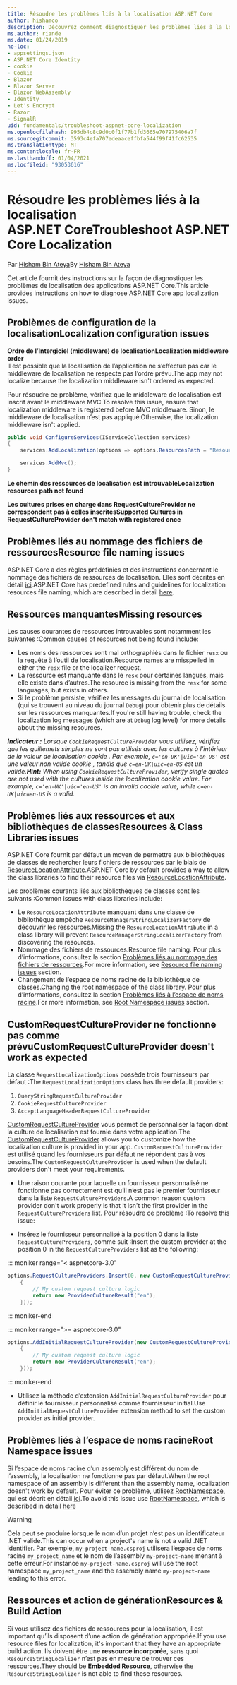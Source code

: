 ```yaml
---
title: Résoudre les problèmes liés à la localisation ASP.NET Core
author: hishamco
description: Découvrez comment diagnostiquer les problèmes liés à la localisation dans les applications ASP.NET Core.
ms.author: riande
ms.date: 01/24/2019
no-loc:
- appsettings.json
- ASP.NET Core Identity
- cookie
- Cookie
- Blazor
- Blazor Server
- Blazor WebAssembly
- Identity
- Let's Encrypt
- Razor
- SignalR
uid: fundamentals/troubleshoot-aspnet-core-localization
ms.openlocfilehash: 995db4c8c9d0c0f1f77b1fd3665e707975406a7f
ms.sourcegitcommit: 3593c4efa707edeaaceffbfa544f99f41fc62535
ms.translationtype: MT
ms.contentlocale: fr-FR
ms.lasthandoff: 01/04/2021
ms.locfileid: "93053616"
---
```

# <a name="troubleshoot-aspnet-core-localization"></a><span data-ttu-id="c947e-103">Résoudre les problèmes liés à la localisation ASP.NET Core</span><span class="sxs-lookup"><span data-stu-id="c947e-103">Troubleshoot ASP.NET Core Localization</span></span>

<span data-ttu-id="c947e-104">Par [Hisham Bin Ateya](https://github.com/hishamco)</span><span class="sxs-lookup"><span data-stu-id="c947e-104">By [Hisham Bin Ateya](https://github.com/hishamco)</span></span>

<span data-ttu-id="c947e-105">Cet article fournit des instructions sur la façon de diagnostiquer les problèmes de localisation des applications ASP.NET Core.</span><span class="sxs-lookup"><span data-stu-id="c947e-105">This article provides instructions on how to diagnose ASP.NET Core app localization issues.</span></span>

## <a name="localization-configuration-issues"></a><span data-ttu-id="c947e-106">Problèmes de configuration de la localisation</span><span class="sxs-lookup"><span data-stu-id="c947e-106">Localization configuration issues</span></span>

<span data-ttu-id="c947e-107">**Ordre de l’Intergiciel (middleware) de localisation**</span><span class="sxs-lookup"><span data-stu-id="c947e-107">**Localization middleware order**</span></span>  
<span data-ttu-id="c947e-108">Il est possible que la localisation de l’application ne s’effectue pas car le middleware de localisation ne respecte pas l’ordre prévu.</span><span class="sxs-lookup"><span data-stu-id="c947e-108">The app may not localize because the localization middleware isn't ordered as expected.</span></span>

<span data-ttu-id="c947e-109">Pour résoudre ce problème, vérifiez que le middleware de localisation est inscrit avant le middleware MVC.</span><span class="sxs-lookup"><span data-stu-id="c947e-109">To resolve this issue, ensure that localization middleware is registered before MVC middleware.</span></span> <span data-ttu-id="c947e-110">Sinon, le middleware de localisation n’est pas appliqué.</span><span class="sxs-lookup"><span data-stu-id="c947e-110">Otherwise, the localization middleware isn't applied.</span></span>

```csharp
public void ConfigureServices(IServiceCollection services)
{
    services.AddLocalization(options => options.ResourcesPath = "Resources");

    services.AddMvc();
}
```

<span data-ttu-id="c947e-111">**Le chemin des ressources de localisation est introuvable**</span><span class="sxs-lookup"><span data-stu-id="c947e-111">**Localization resources path not found**</span></span>

<span data-ttu-id="c947e-112">**Les cultures prises en charge dans RequestCultureProvider ne correspondent pas à celles inscrites**</span><span class="sxs-lookup"><span data-stu-id="c947e-112">**Supported Cultures in RequestCultureProvider don't match with registered once**</span></span>  

## <a name="resource-file-naming-issues"></a><span data-ttu-id="c947e-113">Problèmes liés au nommage des fichiers de ressources</span><span class="sxs-lookup"><span data-stu-id="c947e-113">Resource file naming issues</span></span>

<span data-ttu-id="c947e-114">ASP.NET Core a des règles prédéfinies et des instructions concernant le nommage des fichiers de ressources de localisation. Elles sont décrites en détail [ici](xref:fundamentals/localization?view=aspnetcore-2.2#resource-file-naming).</span><span class="sxs-lookup"><span data-stu-id="c947e-114">ASP.NET Core has predefined rules and guidelines for localization resources file naming, which are described in detail [here](xref:fundamentals/localization?view=aspnetcore-2.2#resource-file-naming).</span></span>

## <a name="missing-resources"></a><span data-ttu-id="c947e-115">Ressources manquantes</span><span class="sxs-lookup"><span data-stu-id="c947e-115">Missing resources</span></span>

<span data-ttu-id="c947e-116">Les causes courantes de ressources introuvables sont notamment les suivantes :</span><span class="sxs-lookup"><span data-stu-id="c947e-116">Common causes of resources not being found include:</span></span>

- <span data-ttu-id="c947e-117">Les noms des ressources sont mal orthographiés dans le fichier `resx` ou la requête à l’outil de localisation.</span><span class="sxs-lookup"><span data-stu-id="c947e-117">Resource names are misspelled in either the `resx` file or the localizer request.</span></span>
- <span data-ttu-id="c947e-118">La ressource est manquante dans le `resx` pour certaines langues, mais elle existe dans d’autres.</span><span class="sxs-lookup"><span data-stu-id="c947e-118">The resource is missing from the `resx` for some languages, but exists in others.</span></span>
- <span data-ttu-id="c947e-119">Si le problème persiste, vérifiez les messages du journal de localisation (qui se trouvent au niveau du journal `Debug`) pour obtenir plus de détails sur les ressources manquantes.</span><span class="sxs-lookup"><span data-stu-id="c947e-119">If you're still having trouble, check the localization log messages (which are at `Debug` log level) for more details about the missing resources.</span></span>

<span data-ttu-id="c947e-120">_**Indicateur :** Lorsque `CookieRequestCultureProvider` vous utilisez, vérifiez que les guillemets simples ne sont pas utilisés avec les cultures à l’intérieur de la valeur de localisation cookie . Par exemple, `c='en-UK'|uic='en-US'` est une valeur non valide cookie , tandis que `c=en-UK|uic=en-US` est un valide._</span><span class="sxs-lookup"><span data-stu-id="c947e-120">_**Hint:** When using `CookieRequestCultureProvider`, verify single quotes are not used with the cultures inside the localization cookie value. For example, `c='en-UK'|uic='en-US'` is an invalid cookie value, while `c=en-UK|uic=en-US` is a valid._</span></span>

## <a name="resources--class-libraries-issues"></a><span data-ttu-id="c947e-121">Problèmes liés aux ressources et aux bibliothèques de classes</span><span class="sxs-lookup"><span data-stu-id="c947e-121">Resources & Class Libraries issues</span></span>

<span data-ttu-id="c947e-122">ASP.NET Core fournit par défaut un moyen de permettre aux bibliothèques de classes de rechercher leurs fichiers de ressources par le biais de [ResourceLocationAttribute](/dotnet/api/microsoft.extensions.localization.resourcelocationattribute?view=aspnetcore-2.1).</span><span class="sxs-lookup"><span data-stu-id="c947e-122">ASP.NET Core by default provides a way to allow the class libraries to find their resource files via [ResourceLocationAttribute](/dotnet/api/microsoft.extensions.localization.resourcelocationattribute?view=aspnetcore-2.1).</span></span>

<span data-ttu-id="c947e-123">Les problèmes courants liés aux bibliothèques de classes sont les suivants :</span><span class="sxs-lookup"><span data-stu-id="c947e-123">Common issues with class libraries include:</span></span>
- <span data-ttu-id="c947e-124">Le `ResourceLocationAttribute` manquant dans une classe de bibliothèque empêche `ResourceManagerStringLocalizerFactory` de découvrir les ressources.</span><span class="sxs-lookup"><span data-stu-id="c947e-124">Missing the `ResourceLocationAttribute` in a class library will prevent `ResourceManagerStringLocalizerFactory` from discovering the resources.</span></span>
- <span data-ttu-id="c947e-125">Nommage des fichiers de ressources.</span><span class="sxs-lookup"><span data-stu-id="c947e-125">Resource file naming.</span></span> <span data-ttu-id="c947e-126">Pour plus d’informations, consultez la section [Problèmes liés au nommage des fichiers de ressources](#resource-file-naming-issues).</span><span class="sxs-lookup"><span data-stu-id="c947e-126">For more information, see [Resource file naming issues](#resource-file-naming-issues) section.</span></span>
- <span data-ttu-id="c947e-127">Changement de l’espace de noms racine de la bibliothèque de classes.</span><span class="sxs-lookup"><span data-stu-id="c947e-127">Changing the root namespace of the class library.</span></span> <span data-ttu-id="c947e-128">Pour plus d’informations, consultez la section [Problèmes liés à l’espace de noms racine](#root-namespace-issues).</span><span class="sxs-lookup"><span data-stu-id="c947e-128">For more information, see [Root Namespace issues](#root-namespace-issues) section.</span></span>

## <a name="customrequestcultureprovider-doesnt-work-as-expected"></a><span data-ttu-id="c947e-129">CustomRequestCultureProvider ne fonctionne pas comme prévu</span><span class="sxs-lookup"><span data-stu-id="c947e-129">CustomRequestCultureProvider doesn't work as expected</span></span>

<span data-ttu-id="c947e-130">La classe `RequestLocalizationOptions` possède trois fournisseurs par défaut :</span><span class="sxs-lookup"><span data-stu-id="c947e-130">The `RequestLocalizationOptions` class has three default providers:</span></span>

1. `QueryStringRequestCultureProvider`
2. `CookieRequestCultureProvider`
3. `AcceptLanguageHeaderRequestCultureProvider`

<span data-ttu-id="c947e-131">[CustomRequestCultureProvider](/dotnet/api/microsoft.aspnetcore.localization.customrequestcultureprovider?view=aspnetcore-2.1) vous permet de personnaliser la façon dont la culture de localisation est fournie dans votre application.</span><span class="sxs-lookup"><span data-stu-id="c947e-131">The [CustomRequestCultureProvider](/dotnet/api/microsoft.aspnetcore.localization.customrequestcultureprovider?view=aspnetcore-2.1) allows you to customize how the localization culture is provided in your app.</span></span> <span data-ttu-id="c947e-132">`CustomRequestCultureProvider` est utilisé quand les fournisseurs par défaut ne répondent pas à vos besoins.</span><span class="sxs-lookup"><span data-stu-id="c947e-132">The `CustomRequestCultureProvider` is used when the default providers don't meet your requirements.</span></span>

- <span data-ttu-id="c947e-133">Une raison courante pour laquelle un fournisseur personnalisé ne fonctionne pas correctement est qu’il n’est pas le premier fournisseur dans la liste `RequestCultureProviders`.</span><span class="sxs-lookup"><span data-stu-id="c947e-133">A common reason custom provider don't work properly is that it isn't the first provider in the `RequestCultureProviders` list.</span></span> <span data-ttu-id="c947e-134">Pour résoudre ce problème :</span><span class="sxs-lookup"><span data-stu-id="c947e-134">To resolve this issue:</span></span>

- <span data-ttu-id="c947e-135">Insérez le fournisseur personnalisé à la position 0 dans la liste `RequestCultureProviders`, comme suit :</span><span class="sxs-lookup"><span data-stu-id="c947e-135">Insert the custom provider at the position 0 in the `RequestCultureProviders` list as the following:</span></span>

::: moniker range="< aspnetcore-3.0"
```csharp
options.RequestCultureProviders.Insert(0, new CustomRequestCultureProvider(async context =>
    {
        // My custom request culture logic
        return new ProviderCultureResult("en");
    }));
```
::: moniker-end

::: moniker range=">= aspnetcore-3.0"
```csharp
options.AddInitialRequestCultureProvider(new CustomRequestCultureProvider(async context =>
    {
        // My custom request culture logic
        return new ProviderCultureResult("en");
    }));
```
::: moniker-end

- <span data-ttu-id="c947e-136">Utilisez la méthode d’extension `AddInitialRequestCultureProvider` pour définir le fournisseur personnalisé comme fournisseur initial.</span><span class="sxs-lookup"><span data-stu-id="c947e-136">Use `AddInitialRequestCultureProvider` extension method to set the custom provider as initial provider.</span></span>

## <a name="root-namespace-issues"></a><span data-ttu-id="c947e-137">Problèmes liés à l’espace de noms racine</span><span class="sxs-lookup"><span data-stu-id="c947e-137">Root Namespace issues</span></span>

<span data-ttu-id="c947e-138">Si l’espace de noms racine d’un assembly est différent du nom de l’assembly, la localisation ne fonctionne pas par défaut.</span><span class="sxs-lookup"><span data-stu-id="c947e-138">When the root namespace of an assembly is different than the assembly name, localization doesn't work by default.</span></span> <span data-ttu-id="c947e-139">Pour éviter ce problème, utilisez [RootNamespace](/dotnet/api/microsoft.extensions.localization.rootnamespaceattribute?view=aspnetcore-2.1), qui est décrit en détail [ici](xref:fundamentals/localization?view=aspnetcore-2.2#resource-file-naming).</span><span class="sxs-lookup"><span data-stu-id="c947e-139">To avoid this issue use [RootNamespace](/dotnet/api/microsoft.extensions.localization.rootnamespaceattribute?view=aspnetcore-2.1), which is described in detail [here](xref:fundamentals/localization?view=aspnetcore-2.2#resource-file-naming)</span></span>

> [!WARNING]
> <span data-ttu-id="c947e-140">Cela peut se produire lorsque le nom d’un projet n’est pas un identificateur .NET valide.</span><span class="sxs-lookup"><span data-stu-id="c947e-140">This can occur when a project's name is not a valid .NET identifier.</span></span> <span data-ttu-id="c947e-141">Par exemple, `my-project-name.csproj` utilisera l’espace de noms racine `my_project_name` et le nom de l’assembly `my-project-name` menant à cette erreur.</span><span class="sxs-lookup"><span data-stu-id="c947e-141">For instance `my-project-name.csproj` will use the root namespace `my_project_name` and the assembly name `my-project-name` leading to this error.</span></span> 

## <a name="resources--build-action"></a><span data-ttu-id="c947e-142">Ressources et action de génération</span><span class="sxs-lookup"><span data-stu-id="c947e-142">Resources & Build Action</span></span>

<span data-ttu-id="c947e-143">Si vous utilisez des fichiers de ressources pour la localisation, il est important qu’ils disposent d’une action de génération appropriée.</span><span class="sxs-lookup"><span data-stu-id="c947e-143">If you use resource files for localization, it's important that they have an appropriate build action.</span></span> <span data-ttu-id="c947e-144">Ils doivent être une **ressource incorporée**, sans quoi `ResourceStringLocalizer` n’est pas en mesure de trouver ces ressources.</span><span class="sxs-lookup"><span data-stu-id="c947e-144">They should be **Embedded Resource**, otherwise the `ResourceStringLocalizer` is not able to find these resources.</span></span>
